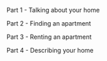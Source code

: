 Part 1 -  Talking about your home

Part 2 - Finding an apartment

Part 3 - Renting an apartment

Part 4 - Describing your home

